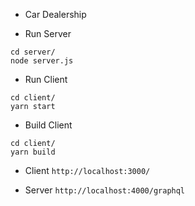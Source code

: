 * Car Dealership

* Run Server
```
cd server/
node server.js
```

* Run Client
```
cd client/
yarn start
```

* Build Client
```
cd client/
yarn build
```

* Client
`http://localhost:3000/`

* Server
`http://localhost:4000/graphql`



